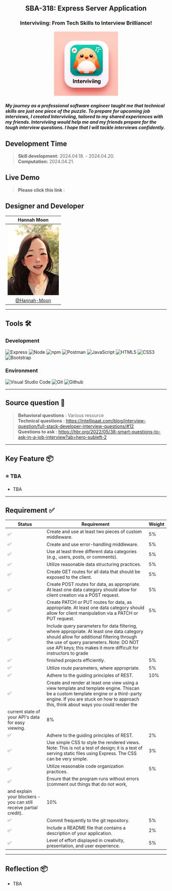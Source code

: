 <h2 align="center">
  SBA-318: Express Server Application <br/>
</h2>

<h3 align="center">
  Interviviing: From Tech Skills to Interview Brilliance!
</h3>

<div align="center">
<img width="200" alt="image" src="assets/Interviviing.jpeg">

<h5 align="left">
My journey as a professional software engineer taught me that technical skills are just one piece of the puzzle. To prepare for upcoming job interviews, I created Interviviing, tailored to my shared experiences with my friends. Interviviing would help me and my friends prepare for the tough interview questions. I hope that I will tackle interviews confidently.
</h5>
</div>

## Development Time
> **Skill development:** 2024.04.18. - 2024.04.20.<br>
> **Computation:** 2024.04.21.


## Live Demo

> **Please click this link** :
> 

## Designer and Developer

|      Hannah Moon       |                                                                                                                        
| :------------------------------------------------------------------------------: |  
|   <img width="160px" src="assets/Hannah_V01.jpg"/>    |  
|   [@Hannah-Moon](https://github.com/Hannah-Moon)   |   

---
## Tools 🛠️

### Development
![Express](https://img.shields.io/badge/Express%20js-000000?style=for-the-badge&logo=express&logoColor=white)
![Node](https://img.shields.io/badge/Node%20js-339933?style=for-the-badge&logo=nodedotjs&logoColor=white)
![npm](https://img.shields.io/badge/npm-CB3837?style=for-the-badge&logo=npm&logoColor=white)
![Postman](https://img.shields.io/badge/Postman-FF6C37?style=for-the-badge&logo=Postman&logoColor=white)
![JavaScript](https://img.shields.io/badge/JavaScript-F7DF1E?style=for-the-badge&logo=Javascript&logoColor=white)
![HTML5](https://img.shields.io/badge/html5-%23E34F26.svg?style=for-the-badge&logo=html5&logoColor=white)
![CSS3](https://img.shields.io/badge/css3-%231572B6.svg?style=for-the-badge&logo=css3&logoColor=white)
![Bootstrap](https://img.shields.io/badge/Bootstrap-7952B3?style=for-the-badge&logo=Bootstrap&logoColor=white)

### Environment
![Visual Studio Code](https://img.shields.io/badge/Visual%20Studio%20Code-007ACC?style=for-the-badge&logo=Visual%20Studio%20Code&logoColor=white)
![Git](https://img.shields.io/badge/Git-F05032?style=for-the-badge&logo=Git&logoColor=white)
![Github](https://img.shields.io/badge/GitHub-181717?style=for-the-badge&logo=GitHub&logoColor=white)             


---
## Source question 💬

> **Behavioral questions** : Various resource <br>
> **Technical questions** : https://intellipaat.com/blog/interview-question/full-stack-developer-interview-questions/#12 <br>
> **Questions to ask** : https://hbr.org/2022/05/38-smart-questions-to-ask-in-a-job-interview?ab=hero-subleft-2


---
## Key Feature 📦

### ⭐️ TBA
- TBA

---
## Requirement ✅

| Status    | Requirement                  | Weight    | 
|-----------|------------------------------|-----------|
|:white_check_mark:| Create and use at least two pieces of custom middleware.| 5% |
|:white_check_mark:| Create and use error-handling middleware. | 5% |
|:white_check_mark:| Use at least three different data categories (e.g., users, posts, or comments). | 5% |
|:white_check_mark:| Utilize reasonable data structuring practices. | 5% |
|:white_check_mark:| Create GET routes for all data that should be exposed to the client. | 5% |
|:white_check_mark:| Create POST routes for data, as appropriate. At least one data category should allow for client creation via a POST request. | 5% |
|:white_check_mark:| Create PATCH or PUT routes for data, as appropriate. At least one data category should allow for client manipulation via a PATCH or PUT request. | 5% |
|:white_check_mark:| Include query parameters for data filtering, where appropriate. At least one data category should allow for additional filtering through the use of query parameters. Note: DO NOT use API keys; this makes it more difficult for instructors to grade
|:white_check_mark:|finished projects efficiently. | 5% |
|:white_check_mark:| Utilize route parameters, where appropriate. | 5% |
|:white_check_mark:| Adhere to the guiding principles of REST. | 10% |
|:white_check_mark:| Create and render at least one view using a view template and template engine. Thiscan be a custom template engine or a third-party engine. If you are stuck on how to approach this, think about ways you could render the
current state of your API's data for easy viewing.  | 8% |
|:white_check_mark:| Adhere to the guiding principles of REST. | 2% |
|:white_check_mark:| Use simple CSS to style the rendered views. Note: This is not a test of design; it is a test of serving static files using Express. The CSS can be very simple. | 3% |
|:white_check_mark:| Utilize reasonable code organization practices. | 5% |
|:white_check_mark:| Ensure that the program runs without errors (comment out things that do not work,
and explain your blockers - you can still receive partial credit). | 10% |
|:white_check_mark:| Commit frequently to the git repository. | 5% |
|:white_check_mark:| Include a README file that contains a description of your application. | 2% |
|:white_check_mark:| Level of effort displayed in creativity, presentation, and user experience. | 5% |


---
## Reflection 📦
- TBA

